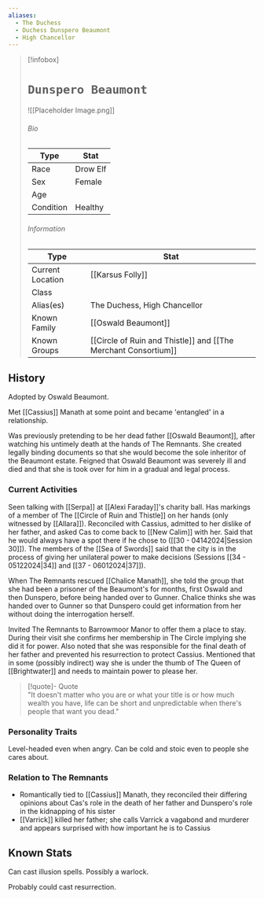 ```yaml
---
aliases:
  - The Duchess
  - Duchess Dunspero Beaumont
  - High Chancellor
---
```




> [!infobox]
> # `Dunspero Beaumont` 
> ![[Placeholder Image.png]]
> ###### Bio
> Type |  Stat |
> ---|---|
> Race | Drow Elf | 
> Sex | Female | 
> Age |  |
> Condition | Healthy |
> ######  Information
> Type |  Stat |
> ---|---|
> Current Location | [[Karsus Folly]] |
> Class |  |
> Alias(es) | The Duchess, High Chancellor |
> Known Family | [[Oswald Beaumont]] |
> Known Groups | [[Circle of Ruin and Thistle]] and [[The Merchant Consortium]] |
 
## History
Adopted by Oswald Beaumont. 

Met [[Cassius]] Manath at some point and became 'entangled' in a relationship.

Was previously pretending to be her dead father [[Oswald Beaumont]], after watching his untimely death at the hands of The Remnants. She created legally binding documents so that she would become the sole inheritor of the Beaumont estate.  Feigned that Oswald Beaumont was severely ill and died and that she is took over for him in a gradual and legal process.


### Current Activities
Seen talking with [[Serpa]] at [[Alexi Faraday]]'s charity ball. Has markings of a member of The [[Circle of Ruin and Thistle]] on her hands (only witnessed by [[Allara]]). Reconciled with Cassius, admitted to her dislike of her father, and asked Cas to come back to [[New Calim]] with her. Said that he would always have a spot there if he chose to ([[30 - 04142024|Session 30]]). The members of the [[Sea of Swords]] said that the city is in the process of giving her unilateral power to make decisions (Sessions [[34 - 05122024|34]] and [[37 - 06012024|37]]).

When The Remnants rescued [[Chalice Manath]], she told the group that she had been a prisoner of the Beaumont's for months, first Oswald and then Dunspero, before being handed over to Gunner. Chalice thinks she was handed over to Gunner so that Dunspero could get information from her without doing the interrogation herself.

Invited The Remnants to Barrowmoor Manor to offer them a place to stay. During their visit she confirms her membership in The Circle implying she did it for power. Also noted that she was responsible for the final death of her father and prevented his resurrection to protect Cassius. Mentioned that in some (possibly indirect) way she is under the thumb of The Queen of [[Brightwater]] and needs to maintain power to please her. 

> [!quote]- Quote  
> "It doesn't matter who you are or what your title is or how much wealth you have, life can be short and unpredictable when there's people that want you dead."

### Personality Traits
Level-headed even when angry. Can be cold and stoic even to people she cares about.

### Relation to The Remnants 
- Romantically tied to [[Cassius]] Manath, they reconciled their differing opinions about Cas's role in the death of her father and Dunspero's role in the kidnapping of his sister
- [[Varrick]] killed her father; she calls Varrick a vagabond and murderer and appears surprised with how important he is to Cassius

## Known Stats
Can cast illusion spells. Possibly a warlock.

Probably could cast resurrection.